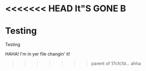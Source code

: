 <<<<<<< HEAD
It"S GONE B
=======
# Testing
Testing


HAHA! I'm in yer file changin' it!
>>>>>>> parent of 17cfc1d... ahha
